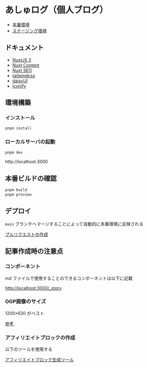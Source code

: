 # あしゅログ（個人ブログ）

- [本番環境](https://blog.ashcolor.work/)
- [ステージング環境](https://test-blog.ashcolor.work/)

## ドキュメント

- [NuxtJS 3](https://nuxt.com/)
- [Nuxt Content](https://content.nuxtjs.org/guide/writing/content-directory/)
- [Nuxt SEO](https://nuxtseo.com/)
- [tailwindcss](https://tailwindcss.com/)
- [daisyUI](https://daisyui.com/)
- [iconify](https://iconify.design/)

## 環境構築

### インストール

```bash
pnpm install
```

### ローカルサーバの起動

```bash
pnpm dev
```

http://localhost:3000

## 本番ビルドの確認

```bash
pnpm build
pnpm preview
```

## デプロイ

`main` ブランチへマージすることによって自動的に本番環境に反映される

[プルリクエストの作成](https://github.com/ashcolor/ashcolor-blog/compare/main...develop)

## 記事作成時の注意点

### コンポーネント

md ファイルで使用することのできるコンポーネントは以下に記載

<http://localhost:3000/_story>

### OGP画像のサイズ

1200×630 がベスト

[参考](https://bluetraff.com/ogp_thumbnail/#toc3)

### アフィリエイトブロックの作成

以下のツールを使用する

[アフィリエイトブロック生成ツール](http://localhost:3000/_story#%E3%82%A2%E3%83%95%E3%82%A3%E3%83%AA%E3%82%A8%E3%82%A4%E3%83%88%E3%83%96%E3%83%AD%E3%83%83%E3%82%AF%E7%94%9F%E6%88%90%E3%83%84%E3%83%BC%E3%83%AB)

